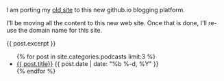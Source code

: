 I am porting my [old site](http://www.equals-forty-two.com/) to this new github.io blogging platform.

I'll be moving all the content to this new web site. Once that is done, I'll re-use the domain name for this site.

{{ post.excerpt }}

<ul class="myposts">
{% for post in site.categories.podcasts limit:3 %}
    <li><a href="{{ post.url }}">{{ post.title}}</a>
    <span class="postDate">{{ post.date | date: "%b %-d, %Y" }}</span>
    </li>
{% endfor %}
